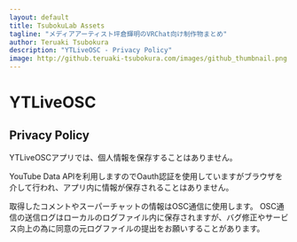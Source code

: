 ```yaml
---
layout: default
title: TsubokuLab Assets
tagline: "メディアアーティスト坪倉輝明のVRChat向け制作物まとめ"
author: Teruaki Tsubokura
description: "YTLiveOSC - Privacy Policy"
image: http://github.teruaki-tsubokura.com/images/github_thumbnail.png
---
```


# YTLiveOSC

## Privacy Policy

YTLiveOSCアプリでは、個人情報を保存することはありません。

YouTube Data APIを利用しますのでOauth認証を使用していますがブラウザを介して行われ、アプリ内に情報が保存されることはありません。

取得したコメントやスーパーチャットの情報はOSC通信に使用します。
OSC通信の送信ログはローカルのログファイル内に保存されますが、バグ修正やサービス向上の為に同意の元ログファイルの提出をお願いすることがあります。
